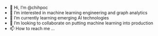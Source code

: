 - 👋 Hi, I’m @chihpoc
- 👀 I’m interested in machine learning engineering and graph analytics
- 🌱 I’m currently learning emerging AI technologies
- 💞️ I’m looking to collaborate on putting machine learning into production
- 📫 How to reach me ...

<!---
chihpoc/chihpoc is a ✨ special ✨ repository because its `README.md` (this file) appears on your GitHub profile.
You can click the Preview link to take a look at your changes.
--->
